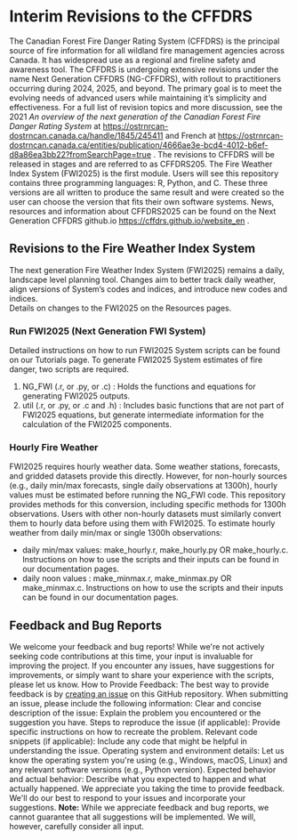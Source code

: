# Interim Revisions  to the CFFDRS
The Canadian Forest Fire Danger Rating System (CFFDRS) is the principal source of fire information for all wildland fire management agencies across Canada.  It has widespread use as a regional and fireline safety and awareness tool. The CFFDRS is undergoing extensive revisions under the name Next Generation CFFDRS (NG-CFFDRS), with rollout to practitioners occurring during 2024, 2025, and beyond. The primary goal is to meet the evolving needs of advanced users while maintaining it’s simplicity and effectiveness.  For a full list of revision topics and more discussion, see the 2021 *An overview of the next generation of the Canadian Forest Fire Danger Rating System* at https://ostrnrcan-dostrncan.canada.ca/handle/1845/245411 and French at https://ostrnrcan-dostrncan.canada.ca/entities/publication/4666ae3e-bcd4-4012-b6ef-d8a86ea3bb22?fromSearchPage=true .
The revisions to CFFDRS will be released in stages and are referred to as CFFDRS205.  The Fire Weather Index System (FWI2025) is the first module.
Users will see this repository contains three programming languages: R, Python, and C. These three versions are all written to produce the same result and were created so the user can choose the version that fits their own software systems.
News, resources and information about CFFDRS2025 can be found on the Next Generation CFFDRS github.io https://cffdrs.github.io/website_en .

## Revisions to the Fire Weather Index System
The next generation Fire Weather Index System (FWI2025) remains a daily, landscape level planning tool.  Changes aim to better track daily weather, align versions of System’s codes and indices, and introduce new codes and indices.  
Details on changes to the FWI2025 on the Resources  pages.
### Run FWI2025 (Next Generation FWI System)
Detailed instructions on how to run FWI2025 System scripts can be found on our Tutorials page.
To generate FWI2025 System estimates of fire danger, two scripts are required.
1.	NG_FWI (.r, or .py, or .c) : Holds the functions and equations for generating FWI2025 outputs.
2.	util (.r, or .py, or .c and .h) : Includes basic functions that are not part of FWI2025 equations, but generate intermediate information for the calculation of the FWI2025 components.

### Hourly Fire Weather 
FWI2025 requires hourly weather data. Some weather stations, forecasts, and gridded datasets provide this directly. However, for non-hourly sources (e.g., daily min/max forecasts, single daily observations at 1300h), hourly values must be estimated before running the NG_FWI code. This repository provides methods for this conversion, including specific methods for 1300h observations. Users with other non-hourly datasets must similarly convert them to hourly data before using them with FWI2025.
To estimate hourly weather from daily min/max or single 1300h observations:
- daily min/max values:  make_hourly.r, make_hourly.py OR make_hourly.c. Instructions on how to use the scripts and their inputs can be found in our documentation pages.  
- daily noon values : make_minmax.r, make_minmax.py OR make_minmax.c.  Instructions on how to use the scripts and their inputs can be found in our documentation  pages.  

## Feedback and Bug Reports
We welcome your feedback and bug reports!  While we're not actively seeking code contributions at this time, your input is invaluable for improving the project.  If you encounter any issues, have suggestions for improvements, or simply want to share your experience with the scripts, please let us know.
How to Provide Feedback:
The best way to provide feedback is by [creating an issue]( https://github.com/nrcan-cfs-fire/cffdrs-ng/issues) on this GitHub repository.  When submitting an issue, please include the following information:
Clear and concise description of the issue:  Explain the problem you encountered or the suggestion you have.
Steps to reproduce the issue (if applicable):   Provide specific instructions on how to recreate the problem.
 Relevant code snippets (if applicable):  Include any code that might be helpful in understanding the issue.
 Operating system and environment details:  Let us know the operating system you're using (e.g., Windows, macOS, Linux) and any relevant software versions (e.g., Python version).
 Expected behavior and actual behavior:  Describe what you expected to happen and what actually happened.
We appreciate you taking the time to provide feedback.  We'll do our best to respond to your issues and incorporate your suggestions. 
**Note:**  While we appreciate feedback and bug reports, we cannot guarantee that all suggestions will be implemented.  We will, however, carefully consider all input.



